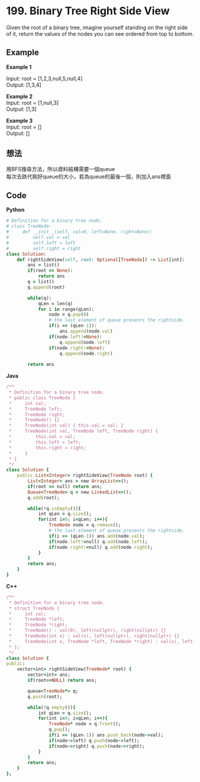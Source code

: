 # 199. Binary Tree Right Side View
Given the root of a binary tree, imagine yourself standing on the right side of it, return the values of the nodes you can see ordered from top to bottom.

 
## Example
**Example 1**  

Input: root = [1,2,3,null,5,null,4]  
Output: [1,3,4]  

**Example 2**  
Input: root = [1,null,3]  
Output: [1,3]  

**Example 3**  
Input: root = []  
Output: []  

## 想法
用BFS搜尋方法，所以資料結構需要一個queue  
每次去跌代剛好queue的大小，若為queue的最後一個，則加入ans裡面  

## Code
**Python**
```ruby
# Definition for a binary tree node.
# class TreeNode:
#     def __init__(self, val=0, left=None, right=None):
#         self.val = val
#         self.left = left
#         self.right = right
class Solution:
    def rightSideView(self, root: Optional[TreeNode]) -> List[int]:
        ans = list()
        if(root == None):
            return ans
        q = list()
        q.append(root)

        while(q):
            qLen = len(q)
            for i in range(qLen):
                node = q.pop(0)
                # the last element of queue presents the rightside.
                if(i == (qLen-1)):
                    ans.append(node.val)
                if(node.left!=None):
                    q.append(node.left)
                if(node.right!=None):
                    q.append(node.right)
            
        return ans
```
**Java**
```ruby
/**
 * Definition for a binary tree node.
 * public class TreeNode {
 *     int val;
 *     TreeNode left;
 *     TreeNode right;
 *     TreeNode() {}
 *     TreeNode(int val) { this.val = val; }
 *     TreeNode(int val, TreeNode left, TreeNode right) {
 *         this.val = val;
 *         this.left = left;
 *         this.right = right;
 *     }
 * }
 */
class Solution {
    public List<Integer> rightSideView(TreeNode root) {
        List<Integer> ans = new ArrayList<>();
        if(root == null) return ans;
        Queue<TreeNode> q = new LinkedList<>();
        q.add(root);

        while(!q.isEmpty()){
            int qLen = q.size();
            for(int i=0; i<qLen; i++){
                TreeNode node = q.remove();
                # the last element of queue presents the rightside.
                if(i == (qLen-1)) ans.add(node.val);
                if(node.left!=null) q.add(node.left);
                if(node.right!=null) q.add(node.right);
            }
        }
        return ans;
    }
}
```
**C++**
```ruby
/**
 * Definition for a binary tree node.
 * struct TreeNode {
 *     int val;
 *     TreeNode *left;
 *     TreeNode *right;
 *     TreeNode() : val(0), left(nullptr), right(nullptr) {}
 *     TreeNode(int x) : val(x), left(nullptr), right(nullptr) {}
 *     TreeNode(int x, TreeNode *left, TreeNode *right) : val(x), left(left), right(right) {}
 * };
 */
class Solution {
public:
    vector<int> rightSideView(TreeNode* root) {
        vector<int> ans;
        if(root==NULL) return ans;

        queue<TreeNode*> q;
        q.push(root);

        while(!q.empty()){
            int qLen = q.size();
            for(int i=0; i<qLen; i++){
                TreeNode* node = q.front();
                q.pop();
                if(i == (qLen-1)) ans.push_back(node->val);
                if(node->left) q.push(node->left);
                if(node->right) q.push(node->right);    
            }
        }
        return ans;
    }
};
```
